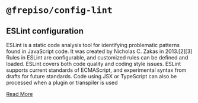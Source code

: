 # `@frepiso/config-lint`

## ESLint configuration

ESLint is a static code analysis tool for identifying problematic patterns found in JavaScript code. It was created by Nicholas C. Zakas in 2013.[2][3] Rules in ESLint are configurable, and customized rules can be defined and loaded. ESLint covers both code quality and coding style issues. ESLint supports current standards of ECMAScript, and experimental syntax from drafts for future standards. Code using JSX or TypeScript can also be processed when a plugin or transpiler is used

[Read More](https://www.npmjs.com/package/eslint)
